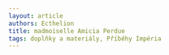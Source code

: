 ```yaml
---
layout: article
authors: Ecthelion
title: madmoiselle Amicia Perdue
tags: doplňky a materiály, Příběhy Impéria
---
```


